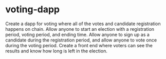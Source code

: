 # voting-dapp

Create a dapp for voting where all of the votes and candidate registration happens on chain. Allow anyone to start an election with a registration period, voting period, and ending time. Allow anyone to sign up as a candidate during the registration period, and allow anyone to vote once during the voting period. Create a front end where voters can see the results and know how long is left in the election.

